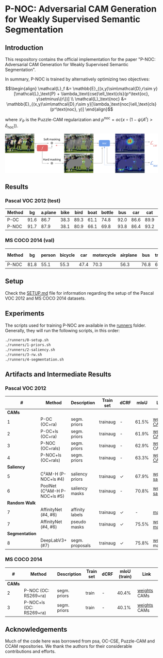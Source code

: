 # P-NOC: Adversarial CAM Generation for Weakly Supervised Semantic Segmentation

## Introduction

This respository contains the official implementation for the paper
"P-NOC: Adversarial CAM Generation for Weakly Supervised Semantic Segmentation".

In summary, P-NOC is trained by alternatively optimizing two objectives:
```math
\begin{align}
    \mathcal{L}_f &= \mathbb{E}_{(x,y)\sim\mathcal{D},r\sim y}[\mathcal{L}_\text{P} + \lambda_\text{cse}\ell_\text{cls}(p^\text{oc}, y\setminus\{r\})] \\
    \mathcal{L}_\text{noc} &= \mathbb{E}_{(x,y)\sim\mathcal{D},r\sim y}[\lambda_\text{noc}\ell_\text{cls}(p^\text{noc}, y)]
\end{align}
```
where $`\mathcal{L}_\text{P}`$ is the Puzzle-CAM regularization and $`p^\text{noc} = oc(x \circ (1 - \psi(A^r) > \delta_\text{noc}))`$.

![Diagram for the proposed training method P-NOC.](assets/diagram-noc-cse.png)

## Results
### Pascal VOC 2012 (test)

| Method | bg | a.plane | bike | bird  | boat  | bottle | bus   | car   | cat   | chair | cow   | d.table | dog   | horse | m.bike | person | p.plant | sheep | sofa  | train | tv | Overall |
| --- | --- | --- | --- | --- | --- | --- | --- | --- | --- | --- | --- | --- | --- | --- | --- | --- | --- | --- | --- | --- | --- | --- |
| P-OC | 91.6 | 86.7 | 38.3 | 89.3 | 61.1 | 74.8 | 92.0 | 86.6 | 89.9 | 20.5 | 85.8 | 57.0 | 90.2 | 83.5 | 83.4 | 80.8 | 68.0 | 87.0 | 47.1 | 62.8 | 43.1 | 72.4 |
| P-NOC | 91.7 | 87.9 | 38.1 | 80.9 | 66.1 | 69.8 | 93.8 | 86.4 | 93.2 | 37.4 | 83.6 | 60.9 | 92.3 | 84.7 | 83.8 | 80.5 | 62.3 | 81.9 | 53.1 | 77.7 | 36.7 | 73.5 |

### MS COCO 2014 (val)

| Method | bg | person | bicycle | car | motorcycle | airplane | bus | train | truck | boat | traffic light | fire hydrant | stop sign | parking meter | bench | bird | cat | dog | horse | sheep | cow | elephant | bear | zebra | giraffe | backpack | umbrella | handbag | tie | suitcase | frisbee | skis | snowboard | sports ball | kite | baseball bat | baseball glove | skateboard | surfboard | tennis racket | bottle | wine glass | cup | fork | knife | spoon | bowl | banana | apple | sandwich | orange | broccoli | carrot | hot dog | pizza | donut | cake | chair | couch | potted plant | bed | dining table | toilet | tv | laptop | mouse | remote | keyboard | cell phone | microwave | oven | toaster | sink | refrigerator | book | clock | vase | scissors | teddy bear | hair drier | toothbrush | Overall |
| --- | --- | --- | --- | --- | --- | --- | --- | --- | --- | --- | --- | --- | --- | --- | --- | --- | --- | --- | --- | --- | --- | --- | --- | --- | --- | --- | --- | --- | --- | --- | --- | --- | --- | --- | --- | --- | --- | --- | --- | --- | --- | --- | --- | --- | --- | --- | --- | --- | --- | --- | --- | --- | --- | --- | --- | --- | --- | --- | --- | --- | --- | --- | --- | --- | --- | --- | --- | --- | --- | --- | --- | --- | --- | --- | --- | --- | --- | --- | --- | --- | --- | --- |
| P-NOC | 81.8 | 55.1 | 55.3 | 47.4 | 70.3 | 56.3 | 76.8 | 68.4 | 54.6 | 49.0 | 46.6 | 77.4 | 74.4 | 71.5 | 40.4 | 62.3 | 76.5 | 76.1 | 68.1 | 75.3 | 78.5 | 80.6 | 85.0 | 80.7 | 73.6 | 28.0 | 63.3 | 14.4 | 15.5 | 54.1 | 50.4 | 8.2 | 42.7 | 54.5 | 46.3 | 19.1 | 14.2 | 26.5 | 34.9 | 20.0 | 40.0 | 42.7 | 36.2 | 23.2 | 27.8 | 17.3 | 16.6 | 62.9 | 53.3 | 46.4 | 62.1 | 41.1 | 28.4 | 55.1 | 62.7 | 66.4 | 54.3 | 25.2 | 34.3 | 25.4 | 44.5 | 13.7 | 65.1 | 40.7 | 55.9 | 23.2 | 30.0 | 60.1 | 65.5 | 46.4 | 36.2 | 36.5 | 34.4 | 27.7 | 37.9 | 25.3 | 35.8 | 54.1 | 71.8 | 29.1 | 37.3 | 47.7 |

## Setup
Check the [SETUP.md](SETUP.md) file for information regarding the setup of the Pascal VOC 2012 and MS COCO 2014 datasets.

## Experiments

The scripts used for training P-NOC are available in the [runners](runners) folder.
Generally, they will run the following scripts, in this order:

```shell
./runners/0-setup.sh
./runners/1-priors.sh
./runners/2-saliency.sh
./runners/3-rw.sh
./runners/4-segmentation.sh
```

## Artifacts and Intermediate Results

### Pascal VOC 2012

| #   | Method | Description | Train set |  dCRF | mIoU | Link |
| --- |    --- |         --- |       --- |   --- |  --- | ---  |
| **CAMs** |
| 1   | P-OC (OC+ra)       | segm. priors | trainaug    |  - | 61.5% | [weights](https://drive.google.com/file/d/1IO0vqWSWYoL2j29es3vgzg8Ea2PdLuhm/view?usp=sharing) [CAMs](https://drive.google.com/file/d/1Gl9nu3Y-2TmSXio7UJQLgF-wiFxz-Y5h/view?usp=sharing)
| 2   | P-OC+ls (OC+ra)    | segm. priors | trainaug |  - | 61.9% | [weights](https://drive.google.com/file/d/1uEx5KDs8Wcaha5aEshYILEc0ICE-DTNo/view?usp=sharing) [CAMs](https://drive.google.com/file/d/1vmMfRElbUIvx_M6Say1-2G3-wObC5p9l/view?usp=drive_link)
| 3   | P-NOC (OC+rals)    | segm. priors | trainaug |  - | 62.9% | [weights](https://drive.google.com/file/d/1rCC8eWBdI2ChODsI5z8lm1-Ce2pa0zv1/view?usp=drive_link) CAMs |
| 4   | P-NOC+ls (OC+rals) | segm. priors | trainaug |  - | 63.3% | [weights](https://drive.google.com/file/d/1X4fsGdDGpDBbWq2n_FGkqOtgOETS0x_P/view?usp=drive_link) [CAMs](https://drive.google.com/file/d/1KyenobT13vFnk_wrYlcrYOSnXmH2jLte/view?usp=drive_link) |
| **Saliency** |
| 5   | C²AM-H (P-NOC+ls #4)         | saliency priors | trainaug |  ✓ | 67.9% | [weights](https://drive.google.com/file/d/1l37cudoH-pTpOpxakUSoPwp4wiIN2_8n/view?usp=sharing) [sals](https://drive.google.com/file/d/1foXVj0UoP3rHgsEWGwBtycMQS1UqHzKf/view?usp=drive_link) |
| 6   | PoolNet (C²AM-H P-NOC+ls #5) | saliency masks  | trainaug |  - | 70.8% | [weights](https://drive.google.com/file/d/1mIlu1WhtLz6tKRNibD4L9FU8X7zzD5Xz/view?usp=drive_link) [sals](https://drive.google.com/file/d/1xUj2PDUvvqRuH0mG10drveULS3wb2y7b/view?usp=drive_link) |
| **Random Walk** |
| 7   | AffinityNet (#4, #6) | affinity labels | trainaug | ✓ | -     | [masks](https://drive.google.com/file/d/1Y3H9AgyvzqSVDM_2UJFCh116T4daRLeG/view?usp=sharing)
| 7   | AffinityNet (#4, #6) | pseudo masks    | trainaug | ✓ | 75.5% | [weights](https://drive.google.com/file/d/1yff6VLnsPyRAkvnMBLDpC0yVtAKSdS6F/view?usp=drive_link) [masks](https://drive.google.com/file/d/18ZVPRfnhFreY1I2WWklysqUsBU7IOzKt/view?usp=sharing) |
| **Segmentation** |
| 8   | DeepLabV3+ (#7)      | segm. proposals | trainaug | ✓ | 75.8% | [weights](https://drive.google.com/file/d/1nse8KYEanQuF2t_xPO8ed67uLfNkGwIs/view?usp=drive_link) masks


### MS COCO 2014

| #   | Method | Description | Train set |  dCRF | mIoU (train) | Link |
| --- |    --- |         --- |       --- |   --- |  --- | ---  |
| **CAMs** |
| 2   | P-NOC (OC: RS269+ra)    | segm. priors | train | - | 40.4% | [weights](https://drive.google.com/file/d/1s0sum2ni0XLPNnaNM3BOm7UQdzJbypWJ/view?usp=drive_link) CAMs |
| 3   | P-NOC+ls (OC: RS269+ra) | segm. priors | train | - | 40.1% | [weights](https://drive.google.com/file/d/1KCU3U_6_dLD9jbt7ArTmlMYwHurHD-p0/view?usp=sharing) CAMs |


## Acknowledgements

Much of the code here was borrowed from psa, OC-CSE, Puzzle-CAM and CCAM repositories.
We thank the authors for their considerable contributions and efforts.

